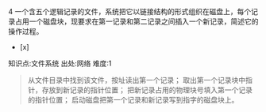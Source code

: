 4
一个含五个逻辑记录的文件，系统把它以链接结构的形式组织在磁盘上，每个记录占用一个磁盘块，现要求在第一记录和第二记录之间插入一个新记录，简述它的操作过程。
- [x]

知识点:文件系统
出处:网络
难度:1
> 从文件目录中找到该文件，按址读出第一个记录； 取出第一个记录块中指针，存放到新记录的指针位置； 把新记录占用的物理块号填入第一个记录的指针位置；
> 启动磁盘把第一个记录和新记录写到指字的磁盘块上。
